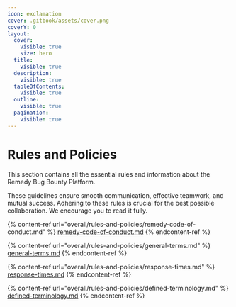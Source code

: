 ```yaml
---
icon: exclamation
cover: .gitbook/assets/cover.png
coverY: 0
layout:
  cover:
    visible: true
    size: hero
  title:
    visible: true
  description:
    visible: true
  tableOfContents:
    visible: true
  outline:
    visible: true
  pagination:
    visible: true
---
```


# Rules and Policies

This section contains all the essential rules and information about the Remedy Bug Bounty Platform.

These guidelines ensure smooth communication, effective teamwork, and mutual success. Adhering to these rules is crucial for the best possible collaboration. We encourage you to read it fully.

{% content-ref url="overall/rules-and-policies/remedy-code-of-conduct.md" %}
[remedy-code-of-conduct.md](overall/rules-and-policies/remedy-code-of-conduct.md)
{% endcontent-ref %}

{% content-ref url="overall/rules-and-policies/general-terms.md" %}
[general-terms.md](overall/rules-and-policies/general-terms.md)
{% endcontent-ref %}

{% content-ref url="overall/rules-and-policies/response-times.md" %}
[response-times.md](overall/rules-and-policies/response-times.md)
{% endcontent-ref %}

{% content-ref url="overall/rules-and-policies/defined-terminology.md" %}
[defined-terminology.md](overall/rules-and-policies/defined-terminology.md)
{% endcontent-ref %}
